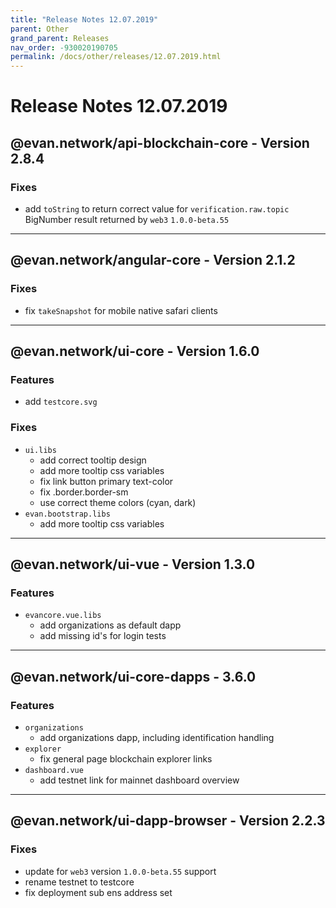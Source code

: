 ```yaml
---
title: "Release Notes 12.07.2019"
parent: Other
grand_parent: Releases
nav_order: -930020190705
permalink: /docs/other/releases/12.07.2019.html
---
```


# Release Notes 12.07.2019



## @evan.network/api-blockchain-core - Version 2.8.4
### Fixes
- add `toString` to return correct value for `verification.raw.topic` BigNumber result returned by `web3` `1.0.0-beta.55` 

-------------

## @evan.network/angular-core - Version 2.1.2
### Fixes
- fix `takeSnapshot` for mobile native safari clients 

-------------

## @evan.network/ui-core - Version 1.6.0
### Features
- add `testcore.svg`

### Fixes
- `ui.libs`
  - add correct tooltip design
  - add more tooltip css variables
  - fix link button primary text-color
  - fix .border.border-sm
  - use correct theme colors (cyan, dark)
- `evan.bootstrap.libs`
  - add more tooltip css variables

-------------

## @evan.network/ui-vue - Version 1.3.0
### Features
- `evancore.vue.libs`
  - add organizations as default dapp
  - add missing id's for login tests

-------------

## @evan.network/ui-core-dapps - 3.6.0
### Features
- `organizations`
  - add organizations dapp, including identification handling
- `explorer`
  - fix general page blockchain explorer links
- `dashboard.vue`
  - add testnet link for mainnet dashboard overview

-------------

## @evan.network/ui-dapp-browser - Version 2.2.3
### Fixes
- update for `web3` version `1.0.0-beta.55` support
- rename testnet to testcore
- fix deployment sub ens address set
